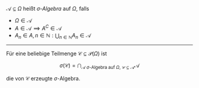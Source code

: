 $\mathcal{A} \subseteq \Omega$ heißt *$\sigma$-Algebra* auf $\Omega$, falls
- $\Omega \in \mathcal{A}$
- $A \in \mathcal{A} \implies A^C \in \mathcal{A}$
- $A_n \in A, n \in \mathbb{N}: \bigcup_{n \in \mathbb{N}} A_n \in \mathcal{A}$

---

Für eine beliebige Teilmenge $\mathcal{C} \subseteq \mathcal{P}(\Omega)$ ist

$$
	\sigma(\mathcal{C}) = \bigcap_{\mathcal{A} \ \sigma\text{-Algebra auf } \Omega, \ \mathcal{C} \subseteq \mathcal{A}} \mathcal{A}
$$

die von $\mathcal{C}$ erzeugte $\sigma$-Algebra.